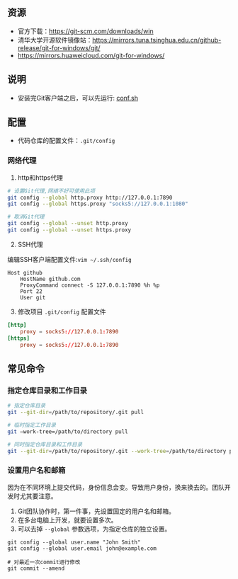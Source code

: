 ## 资源

- 官方下载：https://git-scm.com/downloads/win
- 清华大学开源软件镜像站：https://mirrors.tuna.tsinghua.edu.cn/github-release/git-for-windows/git/
- https://mirrors.huaweicloud.com/git-for-windows/


## 说明

- 安装完Git客户端之后，可以先运行: [conf.sh](conf.sh)


## 配置

- 代码仓库的配置文件：`.git/config`

### 网络代理

1. http和https代理

```bash
# 设置Git代理,网络不好可使用此项
git config --global http.proxy http://127.0.0.1:7890
git config --global https.proxy "socks5://127.0.0.1:1080"

# 取消Git代理
git config --global --unset http.proxy
git config --global --unset https.proxy
```

2. SSH代理

编辑SSH客户端配置文件:`vim ~/.ssh/config`

```
Host github
    HostName github.com
    ProxyCommand connect -S 127.0.0.1:7890 %h %p
    Port 22
    User git
```

3. 修改项目 `.git/config` 配置文件

```conf
[http]
    proxy = socks5://127.0.0.1:7890
[https]
    proxy = socks5://127.0.0.1:7890
```

## 常见命令

### 指定仓库目录和工作目录

```bash
# 指定仓库目录
git --git-dir=/path/to/repository/.git pull

# 临时指定工作目录
git –work-tree=/path/to/directory pull

# 同时指定仓库目录和工作目录
git --git-dir=/path/to/repository/.git --work-tree=/path/to/directory pull
```

### 设置用户名和邮箱

因为在不同环境上提交代码，身份信息会变。导致用户身份，换来换去的。团队开发时尤其要注意。

1. Git团队协作时，第一件事，先设置固定的用户名和邮箱。
2. 在多台电脑上开发，就要设置多次。
3. 可以去掉 `--global` 参数选项，为指定仓库的独立设置。

```
git config --global user.name "John Smith"
git config --global user.email john@example.com

# 对最近一次commit进行修改
git commit --amend
```
